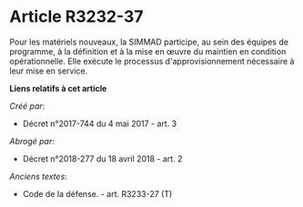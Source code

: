 # Article R3232-37

Pour les matériels nouveaux, la SIMMAD participe, au sein des équipes de programme, à la définition et à la mise en œuvre du
maintien en condition opérationnelle. Elle exécute le processus d'approvisionnement nécessaire à leur mise en service.

**Liens relatifs à cet article**

_Créé par_:

  - Décret n°2017-744 du 4 mai 2017 - art. 3

_Abrogé par_:

  - Décret n°2018-277 du 18 avril 2018 - art. 2

_Anciens textes_:

  - Code de la défense. - art. R3233-27 (T)
